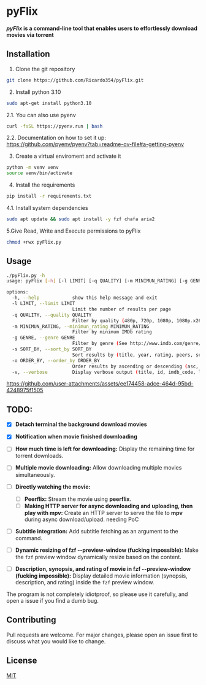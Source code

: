 # pyFlix

   **_pyFlix_ is a command-line tool that enables users to effortlessly download movies via torrent**

## Installation

1. Clone the git repository
```bash
git clone https://github.com/Ricardo354/pyFlix.git
``` 

2. Install python 3.10

```bash
sudo apt-get install python3.10
```

2.1. You can also use pyenv

```bash
curl -fsSL https://pyenv.run | bash
```

2.2. Documentation on how to set it up:\
https://github.com/pyenv/pyenv?tab=readme-ov-file#a-getting-pyenv


3. Create a virtual enviroment and activate it
```bash
python -m venv venv
source venv/bin/activate
```

4. Install the requirements
```bash
pip install -r requirements.txt
```

4.1. Install system dependencies
```bash
sudo apt update && sudo apt install -y fzf chafa aria2
```

5.Give Read, Write and Execute permissions to pyFlix
```bash
chmod +rwx pyFlix.py
```
## Usage

```bash
./pyFlix.py -h                                                                                                                                                                            
usage: pyFlix [-h] [-l LIMIT] [-q QUALITY] [-m MINIMUN_RATING] [-g GENRE] [-s SORT_BY] [-o ORDER_BY] [-w WITH_RT_RATINGS] [-v]

options:
  -h, --help            show this help message and exit
  -l LIMIT, --limit LIMIT
                        Limit the number of results per page
  -q QUALITY, --quality QUALITY
                        Filter by quality (480p, 720p, 1080p, 1080p.x265, 2160p, 3D)
  -m MINIMUN_RATING, --minimun_rating MINIMUN_RATING
                        Filter by minimum IMDb rating
  -g GENRE, --genre GENRE
                        Filter by genre (See http://www.imdb.com/genre/ for full list)
  -s SORT_BY, --sort_by SORT_BY
                        Sort results by (title, year, rating, peers, seeds, download_count, like_count, date_added)
  -o ORDER_BY, --order_by ORDER_BY
                        Order results by ascending or descending (asc, desc)
  -v, --verbose         Display verbose output (title, id, imdb_code, lang, qualities)
```

https://github.com/user-attachments/assets/ee174458-adce-464d-95bd-4248975f1505

## TODO:

- [x] **Detach terminal the background download movies**
    
- [x] **Notification when movie finished downloading**

- [ ] **How much time is left for downloading:** Display the remaining time for torrent downloads.
  
- [ ] **Multiple movie downloading:** Allow downloading multiple movies simultaneously.

- [ ] **Directly watching the movie:**
  - [ ] **Peerflix:** Stream the movie using **peerflix**.
  - [ ] **Making HTTP server for async downloading and uploading, then play with mpv:** Create an HTTP server to serve the file to **mpv** during async download/upload. needing PoC

- [ ] **Subtitle integration:** Add subtitle fetching as an argument to the command.


- [ ] **Dynamic resizing of fzf --preview-window (fucking impossible):** Make the `fzf` preview window dynamically resize based on the content.

- [ ] **Description, synopsis, and rating of movie in fzf --preview-window (fucking impossible):** Display detailed movie information (synopsis, description, and rating) inside the `fzf` preview window.


The program is not completely idiotproof, so please use it carefully, and open a issue if you find a dumb bug.

## Contributing

Pull requests are welcome. For major changes, please open an issue first
to discuss what you would like to change.


## License

[MIT](https://choosealicense.com/licenses/mit/)
